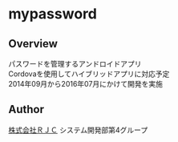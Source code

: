 # mypassword

## Overview
パスワードを管理するアンドロイドアプリ<br>
Cordovaを使用してハイブリッドアプリに対応予定<br>
2014年09月から2016年07月にかけて開発を実施

## Author
[株式会社ＲＪＣ](https://www.r-jc.jp/) システム開発部第4グループ
